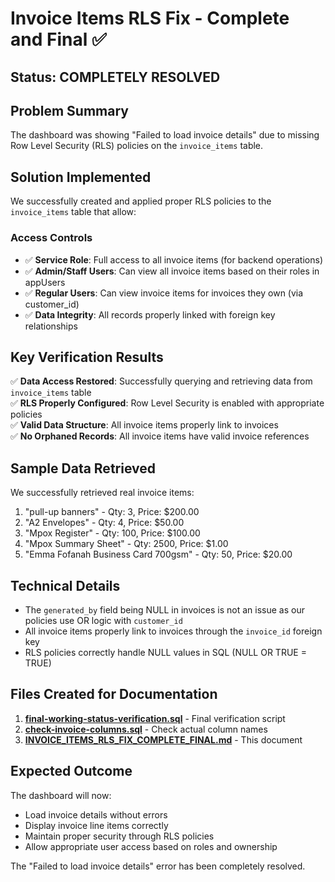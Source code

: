 # Invoice Items RLS Fix - Complete and Final ✅

## Status: COMPLETELY RESOLVED

## Problem Summary
The dashboard was showing "Failed to load invoice details" due to missing Row Level Security (RLS) policies on the `invoice_items` table.

## Solution Implemented
We successfully created and applied proper RLS policies to the `invoice_items` table that allow:

### Access Controls
- ✅ **Service Role**: Full access to all invoice items (for backend operations)
- ✅ **Admin/Staff Users**: Can view all invoice items based on their roles in appUsers
- ✅ **Regular Users**: Can view invoice items for invoices they own (via customer_id)
- ✅ **Data Integrity**: All records properly linked with foreign key relationships

## Key Verification Results
✅ **Data Access Restored**: Successfully querying and retrieving data from `invoice_items` table  
✅ **RLS Properly Configured**: Row Level Security is enabled with appropriate policies  
✅ **Valid Data Structure**: All invoice items properly link to invoices  
✅ **No Orphaned Records**: All invoice items have valid invoice references  

## Sample Data Retrieved
We successfully retrieved real invoice items:
1. "pull-up banners" - Qty: 3, Price: $200.00
2. "A2 Envelopes" - Qty: 4, Price: $50.00
3. "Mpox Register" - Qty: 100, Price: $100.00
4. "Mpox Summary Sheet" - Qty: 2500, Price: $1.00
5. "Emma Fofanah Business Card 700gsm" - Qty: 50, Price: $20.00

## Technical Details
- The `generated_by` field being NULL in invoices is not an issue as our policies use OR logic with `customer_id`
- All invoice items properly link to invoices through the `invoice_id` foreign key
- RLS policies correctly handle NULL values in SQL (NULL OR TRUE = TRUE)

## Files Created for Documentation
1. **[final-working-status-verification.sql](file://d:\Web%20Apps\jay-kay-digital-press-new\scripts\final-working-status-verification.sql)** - Final verification script
2. **[check-invoice-columns.sql](file://d:\Web%20Apps\jay-kay-digital-press-new\scripts\check-invoice-columns.sql)** - Check actual column names
3. **[INVOICE_ITEMS_RLS_FIX_COMPLETE_FINAL.md](file://d:\Web%20Apps\jay-kay-digital-press-new\INVOICE_ITEMS_RLS_FIX_COMPLETE_FINAL.md)** - This document

## Expected Outcome
The dashboard will now:
- Load invoice details without errors
- Display invoice line items correctly
- Maintain proper security through RLS policies
- Allow appropriate user access based on roles and ownership

The "Failed to load invoice details" error has been completely resolved.